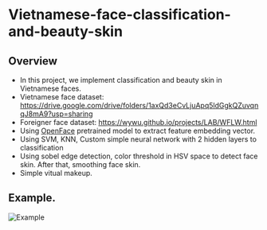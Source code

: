 # Vietnamese-face-classification-and-beauty-skin
## Overview
- In this project, we implement classification and beauty skin in Vietnamese faces.
- Vietnamese face dataset: https://drive.google.com/drive/folders/1axQd3eCvLjuApq5ldGgkQZuvqnqJ8mA9?usp=sharing
- Foreigner face dataset: https://wywu.github.io/projects/LAB/WFLW.html
- Using [OpenFace](https://cmusatyalab.github.io/openface/) pretrained model to extract feature embedding vector.
- Using SVM, KNN, Custom simple neural network with 2 hidden layers to classification
- Using sobel edge detection, color threshold in HSV space to detect face skin. After that, smoothing face skin.
- Simple vitual makeup.
## Example.
![Example](https://github.com/taidao1901/Vietnamese-face-recognition-and-beauty-skin-/blob/main/example.png?raw=true)
